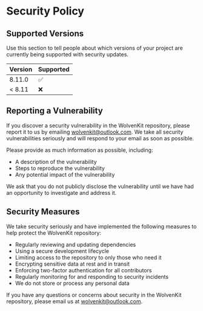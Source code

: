# Security Policy

## Supported Versions

Use this section to tell people about which versions of your project are
currently being supported with security updates.

| Version | Supported          |
| ------- | ------------------ |
| 8.11.0  | :white_check_mark: |
| < 8.11  | :x:                |

## Reporting a Vulnerability

If you discover a security vulnerability in the WolvenKit repository, please report it to us by emailing [wolvenkit@outlook.com](wolvenkit@outlook.com). 
We take all security vulnerabilities seriously and will respond to your email as soon as possible.

Please provide as much information as possible, including:

- A description of the vulnerability
- Steps to reproduce the vulnerability
- Any potential impact of the vulnerability

We ask that you do not publicly disclose the vulnerability until we have had an opportunity to investigate and address it.

## Security Measures

We take security seriously and have implemented the following measures to help protect the WolvenKit repository:

- Regularly reviewing and updating dependencies
- Using a secure development lifecycle
- Limiting access to the repository to only those who need it
- Encrypting sensitive data at rest and in transit
- Enforcing two-factor authentication for all contributors
- Regularly monitoring for and responding to security incidents
- We do not store or process any personal data

If you have any questions or concerns about security in the WolvenKit repository, please email us at [wolvenkit@outlook.com](wolvenkit@outlook.com).
